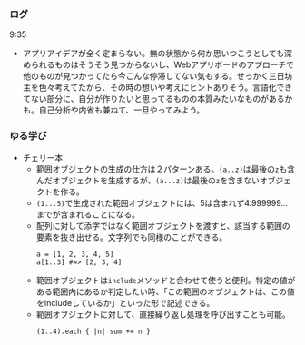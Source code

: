 ### ログ
9:35  
- アプリアイデアが全く定まらない。無の状態から何か思いつこうとしても深められるものはそうそう見つからないし、Webアプリボードのアプローチで他のものが見つかってたら今こんな停滞してない気もする。せっかく三日坊主を色々考えてたから、その時の想いや考えにヒントありそう。言語化できてない部分に、自分が作りたいと思ってるものの本質みたいなものがあるかも。自己分析や内省も兼ねて、一旦やってみよう。

### ゆる学び
- チェリー本  
  - 範囲オブジェクトの生成の仕方は２パターンある。`(a..z)`は最後の`z`も含んだオブジェクトを生成するが、`(a...z)`は最後の`z`を含まないオブジェクトを作る。  
  - `(1...5)`で生成された範囲オブジェクトには、5は含まれず4.999999...までが含まれることになる。  
  - 配列に対して添字ではなく範囲オブジェクトを渡すと、該当する範囲の要素を抜き出せる。文字列でも同様のことができる。  
    ```
    a = [1, 2, 3, 4, 5]
    a[1..3] #=> [2, 3, 4]
    ```  
  - 範囲オブジェクトは`include`メソッドと合わせて使うと便利。特定の値がある範囲内にあるか判定したい時、「この範囲のオブジェクトは、この値をincludeしているか」といった形で記述できる。  
  - 範囲オブジェクトに対して、直接繰り返し処理を呼び出すことも可能。  
    ```
    (1..4).each { |n| sum += n }
    ```  

